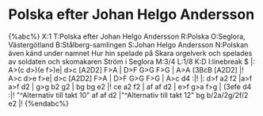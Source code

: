 # Polska efter Johan Helgo Andersson

{%abc%}
X:1
T:Polska efter Johan Helgo Andersson
R:Polska
O:Seglora, Västergötland
B:Stålberg-samlingen
S:Johan Helgo Andersson
N:Polskan även känd under namnet Hur hin spelade på Skara orgelverk och spelades av soldaten och skomakaren Ström i Seglora
M:3/4
L:1/8
K:D
I:linebreak $
|: A>(c d>)(e f>)e| d>c [A2D2] F>A | D>F G>G F>G | A>A (3BcB [A2D2] |!
   A>c d>e f>e| d>c [A2D2] F>A | D>F G>G F>G | A>c d4 :|!
|: d>f a2 f2 |a>f a>f d2 | g>g b2 g2 | bg bg e2 |!
ce a2 f2 | af af d2 | e>f g>a f>g | (3efe d4 :|!
"^Alternativ till takt 10" af af d2 |"^Alternativ till takt 12" bg b/2a/2g/2f/2 e2 |!
{%endabc%}

